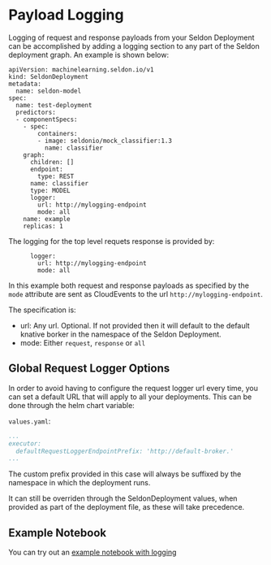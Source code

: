 # Payload Logging

Logging of request and response payloads from your Seldon Deployment can be accomplished by adding a logging section to any part of the Seldon deployment graph. An example is shown below:

```
apiVersion: machinelearning.seldon.io/v1
kind: SeldonDeployment
metadata:
  name: seldon-model
spec:
  name: test-deployment
  predictors:
  - componentSpecs:
    - spec:
        containers:
        - image: seldonio/mock_classifier:1.3
          name: classifier
    graph:
      children: []
      endpoint:
        type: REST
      name: classifier
      type: MODEL
      logger:
        url: http://mylogging-endpoint
        mode: all
    name: example
    replicas: 1

```

The logging for the top level requets response is provided by:

```
      logger:
        url: http://mylogging-endpoint
        mode: all
```

In this example both request and response payloads as specified by the `mode` attribute are sent as CloudEvents to the url `http://mylogging-endpoint`.

The specification is:

 * url: Any url. Optional. If not provided then it will default to the default knative borker in the namespace of the Seldon Deployment.
 * mode: Either `request`, `response` or `all`

## Global Request Logger Options

In order to avoid having to configure the request logger url every time, you can set a default URL that will apply to all your deployments. This can be done through the helm chart variable:

`values.yaml`:
```yaml
...
executor:
  defaultRequestLoggerEndpointPrefix: 'http://default-broker.'
...
```

The custom prefix provided in this case will always be suffixed by the namespace in which the deployment runs.

It can still be overriden through the SeldonDeployment values, when provided as part of the deployment file, as these will take precedence.

## Example Notebook

You can try out an [example notebook with logging](../examples/payload_logging.html)

